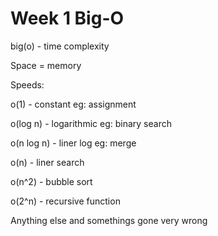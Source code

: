 # Week 1 Big-O
big(o) - time complexity

Space = memory

Speeds:

o(1) - constant eg: assignment

o(log n) - logarithmic eg: binary search

o(n log n) - liner log eg: merge

o(n) - liner search

o(n^2) - bubble sort

o(2^n) - recursive function

Anything else and somethings gone very wrong